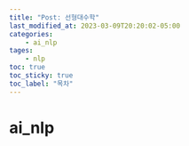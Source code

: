 ```yaml
---
title: "Post: 선형대수학"
last_modified_at: 2023-03-09T20:20:02-05:00
categories:
    - ai_nlp
tages:
    - nlp
toc: true
toc_sticky: true
toc_label: "목차"
---
```




# ai_nlp